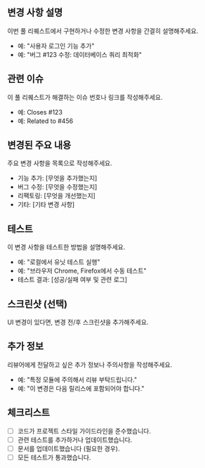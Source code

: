## 변경 사항 설명
이번 풀 리퀘스트에서 구현하거나 수정한 변경 사항을 간결히 설명해주세요.
- 예: "사용자 로그인 기능 추가"
- 예: "버그 #123 수정: 데이터베이스 쿼리 최적화"

## 관련 이슈
이 풀 리퀘스트가 해결하는 이슈 번호나 링크를 작성해주세요.
- 예: Closes #123
- 예: Related to #456

## 변경된 주요 내용
주요 변경 사항을 목록으로 작성해주세요.
- 기능 추가: [무엇을 추가했는지]
- 버그 수정: [무엇을 수정했는지]
- 리팩토링: [무엇을 개선했는지]
- 기타: [기타 변경 사항]

## 테스트
이 변경 사항을 테스트한 방법을 설명해주세요.
- 예: "로컬에서 유닛 테스트 실행"
- 예: "브라우저 Chrome, Firefox에서 수동 테스트"
- 테스트 결과: [성공/실패 여부 및 관련 로그]

## 스크린샷 (선택)
UI 변경이 있다면, 변경 전/후 스크린샷을 추가해주세요.

## 추가 정보
리뷰어에게 전달하고 싶은 추가 정보나 주의사항을 작성해주세요.
- 예: "특정 모듈에 주의해서 리뷰 부탁드립니다."
- 예: "이 변경은 다음 릴리스에 포함되어야 합니다."

## 체크리스트
- [ ] 코드가 프로젝트 스타일 가이드라인을 준수했습니다.
- [ ] 관련 테스트를 추가하거나 업데이트했습니다.
- [ ] 문서를 업데이트했습니다 (필요한 경우).
- [ ] 모든 테스트가 통과했습니다.
